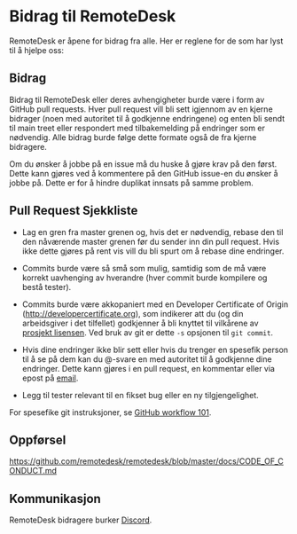 # Bidrag til RemoteDesk

RemoteDesk er åpene for bidrag fra alle. Her er reglene for de som har lyst til å
hjelpe oss:

## Bidrag

Bidrag til RemoteDesk eller deres avhengigheter burde være i form av GitHub pull requests.
Hver pull request vill bli sett igjennom av en kjerne bidrager (noen med autoritet til
å godkjenne endringene) og enten bli sendt til main treet eller respondert med
tilbakemelding på endringer som er nødvendig. Alle bidrag burde følge dette formate
også de fra kjerne bidragere.

Om du ønsker å jobbe på en issue må du huske å gjøre krav på den først. Dette
kann gjøres ved å kommentere på den GitHub issue-en du ønsker å jobbe på.
Dette er for å hindre duplikat innsats på samme problem.

## Pull Request Sjekkliste

- Lag en gren fra master grenen og, hvis det er nødvendig, rebase den til den nåværende
  master grenen før du sender inn din pull request. Hvis ikke dette gjøres på rent
  vis vill du bli spurt om å rebase dine endringer.

- Commits burde være så små som mulig, samtidig som de må være korrekt uavhenging av hverandre
  (hver commit burde kompilere og bestå tester).

- Commits burde være akkopaniert med en Developer Certificate of Origin
  (http://developercertificate.org), som indikerer att du (og din arbeidsgiver
  i det tilfellet) godkjenner å bli knyttet til vilkårene av [prosjekt lisensen](../LICENCE).
  Ved bruk av git er dette `-s` opsjonen til `git commit`.

- Hvis dine endringer ikke blir sett eller hvis du trenger en spesefik person til
  å se på dem kan du @-svare en med autoritet til å godkjenne dine endringer.
  Dette kann gjøres i en pull request, en kommentar eller via epost på [email](mailto:info@remotedesk.com).

- Legg til tester relevant til en fikset bug eller en ny tilgjengelighet.

For spesefike git instruksjoner, se [GitHub workflow 101](https://github.com/servo/servo/wiki/GitHub-workflow).

## Oppførsel

https://github.com/remotedesk/remotedesk/blob/master/docs/CODE_OF_CONDUCT.md

## Kommunikasjon

RemoteDesk bidragere burker [Discord](https://discord.gg/nDceKgxnkV).

